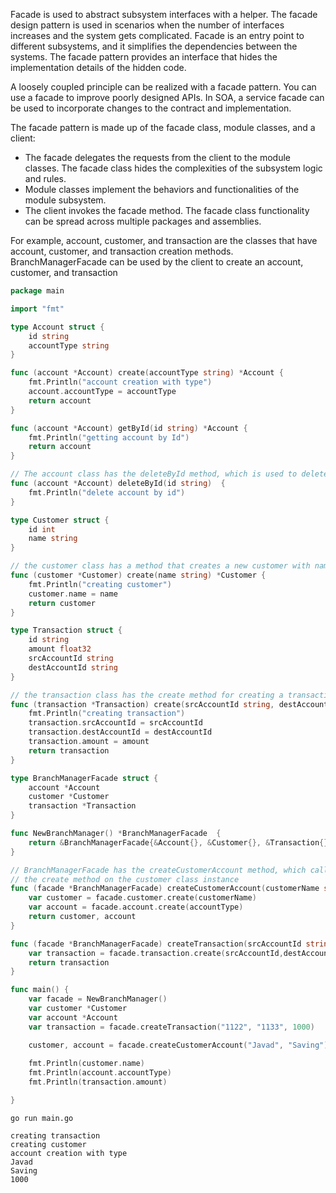Facade is used to abstract subsystem interfaces with a helper. The facade design pattern is
used in scenarios when the number of interfaces increases and the system gets complicated.
Facade is an entry point to different subsystems, and it simplifies the dependencies
between the systems. The facade pattern provides an interface that hides the
implementation details of the hidden code.

A loosely coupled principle can be realized with a facade pattern. You can use a facade to
improve poorly designed APIs. In SOA, a service facade can be used to incorporate changes
to the contract and implementation.

The facade pattern is made up of the facade class, module classes, and a client:

* The facade delegates the requests from the client to the module classes. The
  facade class hides the complexities of the subsystem logic and rules.
* Module classes implement the behaviors and functionalities of the module
  subsystem.
* The client invokes the facade method. The facade class functionality can be
  spread across multiple packages and assemblies.

For example, account, customer, and transaction are the classes that have account,
customer, and transaction creation methods. BranchManagerFacade can be used by the
client to create an account, customer, and transaction

```go
package main

import "fmt"

type Account struct {
	id string
	accountType string
}

func (account *Account) create(accountType string) *Account {
	fmt.Println("account creation with type")
	account.accountType = accountType
	return account
}

func (account *Account) getById(id string) *Account {
	fmt.Println("getting account by Id")
	return account
}

// The account class has the deleteById method, which is used to delete an account with a given ID
func (account *Account) deleteById(id string)  {
	fmt.Println("delete account by id")
}

type Customer struct {
	id int
	name string
}

// the customer class has a method that creates a new customer with name
func (customer *Customer) create(name string) *Customer {
	fmt.Println("creating customer")
	customer.name = name
	return customer
}

type Transaction struct {
	id string
	amount float32
	srcAccountId string
	destAccountId string
}

// the transaction class has the create method for creating a transaction
func (transaction *Transaction) create(srcAccountId string, destAccountId string, amount float32) *Transaction {
	fmt.Println("creating transaction")
	transaction.srcAccountId = srcAccountId
	transaction.destAccountId = destAccountId
	transaction.amount = amount
	return transaction
}

type BranchManagerFacade struct {
	account *Account
	customer *Customer
	transaction *Transaction
}

func NewBranchManager() *BranchManagerFacade  {
	return &BranchManagerFacade{&Account{}, &Customer{}, &Transaction{}}
}

// BranchManagerFacade has the createCustomerAccount method, which calls
// the create method on the customer class instance
func (facade *BranchManagerFacade) createCustomerAccount(customerName string, accountType string) (*Customer, *Account) {
	var customer = facade.customer.create(customerName)
	var account = facade.account.create(accountType)
	return customer, account
}

func (facade *BranchManagerFacade) createTransaction(srcAccountId string, destAccountId string, amount float32) *Transaction {
	var transaction = facade.transaction.create(srcAccountId,destAccountId,amount)
	return transaction
}

func main() {
	var facade = NewBranchManager()
	var customer *Customer
	var account *Account
	var transaction = facade.createTransaction("1122", "1133", 1000)

	customer, account = facade.createCustomerAccount("Javad", "Saving")
	
	fmt.Println(customer.name)
	fmt.Println(account.accountType)
	fmt.Println(transaction.amount)

}
```

```
go run main.go

creating transaction
creating customer
account creation with type
Javad
Saving
1000
```